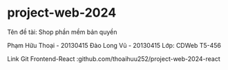 # project-web-2024
Tên đề tài:  Shop phần mềm bản quyền

Phạm Hữu Thoại - 20130415
Đào Long Vũ - 20130415
Lớp: CDWeb T5-456

Link Git Frontend-React :github.com/thoaihuu252/project-web-2024-react








